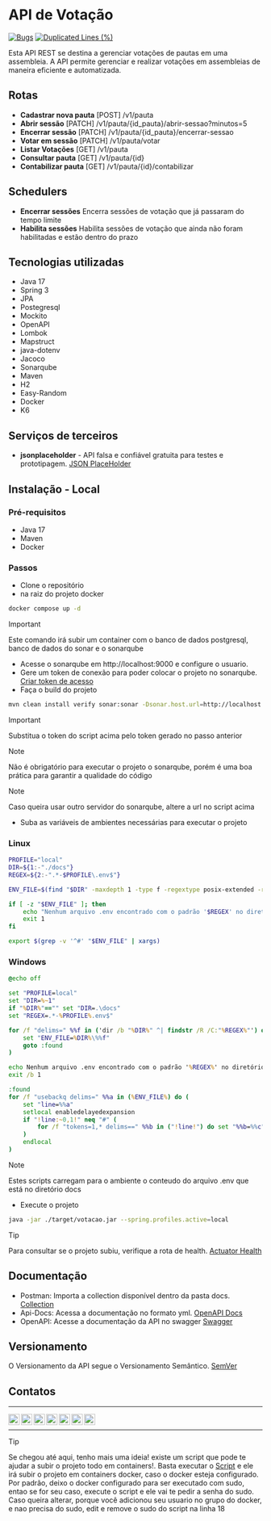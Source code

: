 # API de Votação

[![Bugs](https://sonarcloud.io/api/project_badges/measure?project=crqcastro_desafio-votacao&metric=bugs)](https://sonarcloud.io/summary/new_code?id=crqcastro_desafio-votacao) [![Duplicated Lines (%)](https://sonarcloud.io/api/project_badges/measure?project=crqcastro_desafio-votacao&metric=duplicated_lines_density)](https://sonarcloud.io/summary/new_code?id=crqcastro_desafio-votacao)

Esta API REST se destina a gerenciar votações de pautas em uma assembleia.
A API permite gerenciar e realizar votações em assembleias de maneira eficiente e automatizada.

## Rotas

- **Cadastrar nova pauta** [POST] /v1/pauta
- **Abrir sessão** [PATCH] /v1/pauta/{id_pauta}/abrir-sessao?minutos=5
- **Encerrar sessão** [PATCH] /v1/pauta/{id_pauta}/encerrar-sessao
- **Votar em sessão** [PATCH] /v1/pauta/votar
- **Listar Votações** [GET] /v1/pauta
- **Consultar pauta** [GET] /v1/pauta/{id}
- **Contabilizar pauta** [GET] /v1/pauta/{id}/contabilizar

## Schedulers

- **Encerrar sessões** Encerra sessões de votação que já passaram do tempo limite
- **Habilita sessões** Habilita sessões de votação que ainda não foram habilitadas e estão dentro do prazo

## Tecnologias utilizadas

- Java 17
- Spring 3
- JPA
- Postegresql
- Mockito
- OpenAPI
- Lombok
- Mapstruct
- java-dotenv
- Jacoco
- Sonarqube
- Maven
- H2
- Easy-Random
- Docker
- K6

## Serviços de terceiros

- **jsonplaceholder** - API falsa e confiável gratuita para testes e
  prototipagem. [JSON PlaceHolder](https://jsonplaceholder.typicode.com/)

## Instalação - Local

### Pré-requisitos

- Java 17
- Maven
- Docker

### Passos

- Clone o repositório
- na raiz do projeto docker

```bash
docker compose up -d
```

> [!IMPORTANT]  
> Este comando irá subir um container com o banco de dados postgresql, banco de dados do sonar e o sonarqube

- Acesse o sonarqube em http://localhost:9000 e configure o usuario.
- Gere um token de conexão para poder colocar o projeto no
  sonarqube. [Criar token de acesso](https://docs.sonarsource.com/sonarqube/9.9/user-guide/user-account/generating-and-using-tokens/)
- Faça o build do projeto

```bash
mvn clean install verify sonar:sonar -Dsonar.host.url=http://localhost:9000  -Dsonar.login=5e2fe7187c818fffcef035c79cd51334f9002dd5
```

> [!IMPORTANT]  
> Substitua o token do script acima pelo token gerado no passo anterior

> [!NOTE]  
> Não é obrigatório para executar o projeto o sonarqube, porém é uma boa prática para garantir a qualidade do código

> [!NOTE]  
> Caso queira usar outro servidor do sonarqube, altere a url no script acima

- Suba as variáveis de ambientes necessárias para executar o projeto

### Linux

```bash
PROFILE="local"
DIR=${1:-"./docs"}
REGEX=${2:-".*-$PROFILE\.env$"}

ENV_FILE=$(find "$DIR" -maxdepth 1 -type f -regextype posix-extended -regex ".*/$REGEX" | head -n 1)

if [ -z "$ENV_FILE" ]; then
    echo "Nenhum arquivo .env encontrado com o padrão '$REGEX' no diretório '$DIR'."
    exit 1
fi

export $(grep -v '^#' "$ENV_FILE" | xargs)
```

### Windows

```bat
@echo off

set "PROFILE=local"
set "DIR=%~1"
if "%DIR%"=="" set "DIR=.\docs"
set "REGEX=.*-%PROFILE%.env$"

for /f "delims=" %%f in ('dir /b "%DIR%" ^| findstr /R /C:"%REGEX%"') do (
    set "ENV_FILE=%DIR%\%%f"
    goto :found
)

echo Nenhum arquivo .env encontrado com o padrão '%REGEX%' no diretório '%DIR%'.
exit /b 1

:found
for /f "usebackq delims=" %%a in (%ENV_FILE%) do (
    set "line=%%a"
    setlocal enabledelayedexpansion
    if "!line:~0,1!" neq "#" (
        for /f "tokens=1,* delims==" %%b in ("!line!") do set "%%b=%%c"
    )
    endlocal
)
```

> [!NOTE]  
> Estes scripts carregam para o ambiente o conteudo do arquivo .env que está no diretório docs

- Execute o projeto

```bash
java -jar ./target/votacao.jar --spring.profiles.active=local
```

> [!TIP]
> Para consultar se o projeto subiu, verifique a rota de
> health. [Actuator Health](http://localhost:8083/actuator/health)

## Documentação

- Postman: Importa a collection disponível dentro da pasta
  docs. [Collection](https://raw.githubusercontent.com/crqcastro/desafio-votacao/refs/heads/main/docs/Desafio-votacao.postman_collection.json)
- Api-Docs: Acessa a documentação no formato
  yml. [OpenAPI Docs](https://raw.githubusercontent.com/crqcastro/desafio-votacao/refs/heads/main/docs/votacao.yml)
- OpenAPI: Acesse a documentação da API no swagger [Swagger](http://localhost:8083/swagger-ui/index.html)

## Versionamento

O Versionamento da API segue o Versionamento Semântico. [SemVer](https://semver.org/)

## Contatos

<hr/>
<a target="_blank" href="https://www.linkedin.com/in/cesarrqcastro/">
  <img align="left" alt="LinkdeIn" width="22px" src="https://cdn.simpleicons.org/linkedin/f04f05" />
</a>
<a target="_blank" href="https://api.whatsapp.com/send?phone=5598992007999">
  <img align="left" alt="Whatsapp" width="22px" src="https://cdn.simpleicons.org/whatsapp/f04f05" />
</a>
<a target="_blank" href="https://dev.to/crqcastro/">
  <img align="left" alt="Devto" width="22px" src="https://cdn.simpleicons.org/devdotto/f04f05" />
</a>
<a target="_blank" href="mailto:cesarrqc@gmail.com">
  <img align="left" alt="Gmail" width="22px" src="https://cdn.simpleicons.org/gmail/f04f05" />
</a>
<a target="_blank" href="https://cesarcastro.com.br">
  <img align="left" alt="WebSite" width="22px" src="https://cdn.simpleicons.org/firefoxbrowser/f04f05" />
</a>
<a target="_blank" href="https://www.youracclaim.com/users/crqcastro/badges">
  <img align="left" alt="WebSite" width="22px" src="https://cdn.simpleicons.org/oracle/f04f05" />
</a>
<a target="_blank" href="https://github.com/crqcastro">
  <img align="left" alt="github" width="22px" src="https://cdn.simpleicons.org/github/f04f05" />
</a>
<br/>
<hr/>

> [!TIP]
> Se chegou até aqui, tenho mais uma ideia! existe um script que pode te ajudar a subir o projeto todo em containers!.
> Basta executar o [Script](https://raw.githubusercontent.com/crqcastro/desafio-votacao/refs/heads/main/run.sh) e ele
> irá subir o projeto em containers docker, caso o docker esteja configurado.
> Por padrão, deixo o docker configurado para ser executado com sudo, entao se for seu caso, execute o script e ele vai
> te pedir a senha do sudo.
> Caso queira alterar, porque você adicionou seu usuario no grupo do docker, e nao precisa do sudo, edit e remove o sudo
> do script na linha 18

